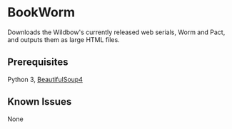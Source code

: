 BookWorm
========

Downloads the Wildbow's currently released web serials, Worm and Pact, and outputs them as large HTML files.

Prerequisites
------

Python 3,
[BeautifulSoup4](http://www.crummy.com/software/BeautifulSoup/#Download)

Known Issues
-----
None
